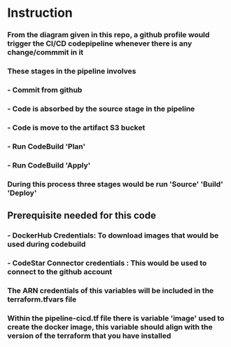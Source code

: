 # Instruction

### From the diagram given in this repo, a github profile would trigger the CI/CD codepipeline whenever there is any change/commmit in it 

### These stages in the pipeline involves

### - Commit from github
### - Code is absorbed by the source stage in the pipeline
### - Code is move to the artifact S3 bucket
### - Run CodeBuild 'Plan'
### - Run CodeBuild 'Apply'
### During this process three stages would be run 'Source' 'Build' 'Deploy'

## Prerequisite needed for this code

### - DockerHub Credentials: To download images that would be used during codebuild
### - CodeStar Connector credentials : This would be used to connect to the github account
### The ARN credentials of this variables will be included in the terraform.tfvars file

### Within the pipeline-cicd.tf file there is variable 'image' used to create the docker image, this variable should align with the version of the terraform that you have installed